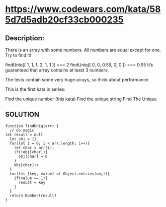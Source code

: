 # https://www.codewars.com/kata/585d7d5adb20cf33cb000235
## Description:
There is an array with some numbers. All numbers are equal except for one. Try to find it!

findUniq([ 1, 1, 1, 2, 1, 1 ]) === 2
findUniq([ 0, 0, 0.55, 0, 0 ]) === 0.55
It’s guaranteed that array contains at least 3 numbers.

The tests contain some very huge arrays, so think about performance.

This is the first kata in series:

Find the unique number (this kata)
Find the unique string
Find The Unique


## SOLUTION
```
function findUniq(arr) {
  // do magic
let result = null
  let obj = {}
  for(let i = 0; i < arr.length; i++){
    let char = arr[i];
    if(!obj[char]){
      obj[char] = 0
    }
    obj[char]++
  }
  for(let [key, value] of Object.entries(obj)){
    if(value == 1){
      result = key
    }
  }
  return Number(result)
}
```

